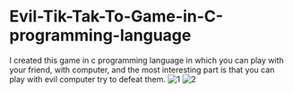 # Evil-Tik-Tak-To-Game-in-C-programming-language
I created this game in c programming language in which you can play with your friend, with computer, and the most interesting part is that you can play with evil computer try to defeat them.
![1](https://user-images.githubusercontent.com/100343499/189511950-1eb40bf9-8cb7-441b-99fe-dcfcf44460b8.png)
![2](https://user-images.githubusercontent.com/100343499/189511951-364736f6-a213-4d17-a1d9-baf7064a4fb4.png)
